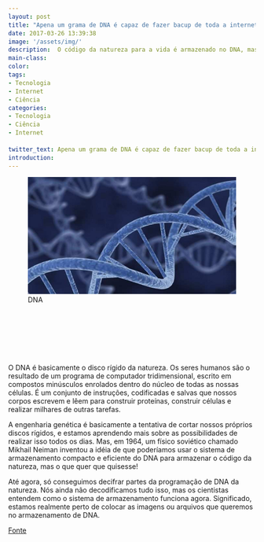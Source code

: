 ```yaml
---
layout: post
title: "Apena um grama de DNA é capaz de fazer bacup de toda a internet"
date: 2017-03-26 13:39:38
image: '/assets/img/'
description:  O código da natureza para a vida é armazenado no DNA, mas e se pudéssemos codificar qualquer coisa que queríamos no DNA? Os cientistas estão descobrindo como.
main-class:
color:
tags:
- Tecnologia
- Internet
- Ciência
categories:
- Tecnologia
- Ciência
- Internet

twitter_text: Apena um grama de DNA é capaz de fazer bacup de toda a internet
introduction:
---
```



<figure>
	<img src="/images/imagens/2017-03-26-apena-um-grama-de-dna-e-capaz-de-fazer-bacup-de-toda-a-internet.jpeg">
	<figcaption>DNA</figcaption>
</figure>

<script async src="//pagead2.googlesyndication.com/pagead/js/adsbygoogle.js"></script>
<!-- teclivre -->
<ins class="adsbygoogle"
     style="display:inline-block;width:728px;height:90px"
     data-ad-client="ca-pub-1738697462902889"
     data-ad-slot="4405393702"></ins>
<script>
(adsbygoogle = window.adsbygoogle || []).push({});
</script>

O DNA é basicamente o disco rígido da natureza. Os seres humanos são o resultado de um programa de computador tridimensional, escrito em compostos minúsculos enrolados dentro do núcleo de todas as nossas células. É um conjunto de instruções, codificadas e salvas que nossos corpos escrevem e lêem para construir proteínas, construir células e realizar milhares de outras tarefas.

A engenharia genética é basicamente a tentativa de cortar nossos próprios discos rígidos, e estamos aprendendo mais sobre as possibilidades de realizar isso todos os dias. Mas, em 1964, um físico soviético chamado Mikhail Neiman inventou a idéia de que poderíamos usar o sistema de armazenamento compacto e eficiente do DNA para armazenar o código da natureza, mas o que quer que quisesse!

Até agora, só conseguimos decifrar partes da programação de DNA da natureza. Nós ainda não decodificamos tudo isso, mas os cientistas entendem como o sistema de armazenamento funciona agora. Significado, estamos realmente perto de colocar as imagens ou arquivos que queremos no armazenamento de DNA.

[Fonte]



[Fonte]: http://www.seeker.com/we-could-back-up-the-entire-internet-on-a-gram-of-dna-2315525248.html





